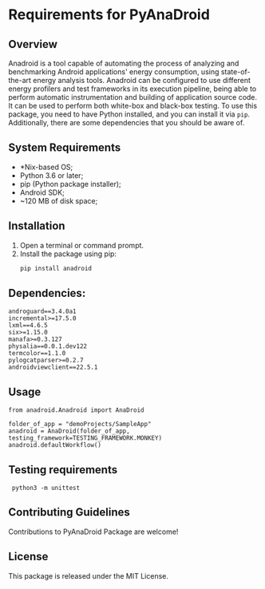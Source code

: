 # Requirements for PyAnaDroid

## Overview
Anadroid is a tool capable of automating the process of analyzing and benchmarking Android applications' energy consumption, using state-of-the-art energy analysis tools. 
Anadroid can be configured to use different energy profilers and test frameworks in its execution pipeline, being able to perform automatic instrumentation and building of application source code. 
It can be used to perform both white-box and black-box testing.
To use this package, you need to have Python installed, and you can install it via `pip`. Additionally, there are some dependencies that you should be aware of.

## System Requirements
- *Nix-based OS;
- Python 3.6 or later;
- pip (Python package installer);
- Android SDK;
- ~120 MB of disk space;


## Installation
1. Open a terminal or command prompt.
2. Install the package using pip:
   ```bash
   pip install anadroid
   ```

## Dependencies:

```
androguard==3.4.0a1
incremental>=17.5.0
lxml==4.6.5
six>=1.15.0
manafa>=0.3.127
physalia==0.0.1.dev122
termcolor==1.1.0
pylogcatparser>=0.2.7
androidviewclient==22.5.1
```

## Usage 

```
from anadroid.Anadroid import AnaDroid

folder_of_app = "demoProjects/SampleApp"
anadroid = AnaDroid(folder_of_app, testing_framework=TESTING_FRAMEWORK.MONKEY)
anadroid.defaultWorkflow()
```

## Testing requirements

```
 python3 -m unittest 
```

## Contributing Guidelines

Contributions to PyAnaDroid Package are welcome!

## License 

This package is released under the MIT License.





